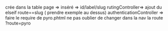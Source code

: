 crée dans la table page => inséré => id/label/slug
rutingController=> ajout du elseif route==slug ( prendre exemple au dessus)
authenticationController => faire le require de pyro.phtml
ne pas oublier de changer dans la nav la route ?route=pyro